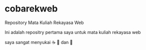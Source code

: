 # cobarekweb
Repository Mata Kuliah Rekayasa Web

Ini adalah repositry pertama saya untuk mata kuliah rekayasa web

saya sangat menyukai ☕ 🍕 dan 🎹
